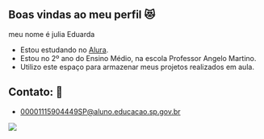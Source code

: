 ## Boas vindas ao meu perfil 😻

meu nome é julia Eduarda 

- Estou estudando no [Alura](https://www.alura.com.br).
- Estou no 2º ano do Ensino Médio, na escola Professor Angelo Martino.
- Utilizo este espaço para armazenar meus projetos realizados em aula.

## Contato: 📧

- 00001115904449SP@aluno.educacao.sp.gov.br

![](https://media1.tenor.com/m/7vbZNeRNeX8AAAAC/sunny-winnie-the-pooh.gif)
